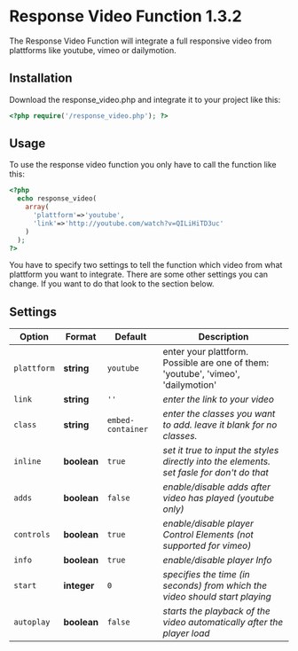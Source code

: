 # Response Video Function 1.3.2
The Response Video Function will integrate a full responsive video from plattforms like youtube, vimeo or dailymotion.

## Installation
Download the response_video.php and integrate it to your project like this:

```php
<?php require('/response_video.php'); ?>
```

## Usage
To use the response video function you only have to call the function like this:

```php
<?php 
  echo response_video( 
    array( 
      'plattform'=>'youtube', 
      'link'=>'http://youtube.com/watch?v=QILiHiTD3uc' 
    )
  ); 
?>
```

You have to specify two settings to tell the function which video from what plattform you want to integrate. There are some other settings you can change. If you want to do that look to the section below.

## Settings
| Option        | Format          | Default | Description  |
| ------------- | ------------- | ------- | ------------ |
| `plattform` | **string** | `youtube` |enter your plattform. Possible are one of them: 'youtube', 'vimeo', 'dailymotion' |
| `link` | **string** | `''` | _enter the link to your video_ |
| `class` | **string** | `embed-container` | _enter the classes you want to add. leave it blank for no classes._ |
| `inline` | **boolean** | `true` | _set it true to input the styles directly into the elements. set fasle for don't do that_ |
| `adds` | **boolean** | `false` | _enable/disable adds after video has played (youtube only)_ |
| `controls` | **boolean** | `true` | _enable/disable player Control Elements (not supported for vimeo)_ |
| `info` | **boolean** | `true` | _enable/disable player Info_ |
| `start` | **integer** | `0` | _specifies the time (in seconds) from which the video should start playing_ |
| `autoplay` | **boolean** | `false` | _starts the playback of the video automatically after the player load_ |
